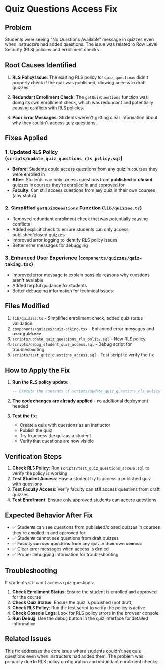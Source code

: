 # Quiz Questions Access Fix

## Problem
Students were seeing "No Questions Available" message in quizzes even when instructors had added questions. The issue was related to Row Level Security (RLS) policies and enrollment checks.

## Root Causes Identified

1. **RLS Policy Issue**: The existing RLS policy for `quiz_questions` didn't properly check if the quiz was published, allowing access to draft quizzes.

2. **Redundant Enrollment Check**: The `getQuizQuestions` function was doing its own enrollment check, which was redundant and potentially causing conflicts with RLS policies.

3. **Poor Error Messages**: Students weren't getting clear information about why they couldn't access quiz questions.

## Fixes Applied

### 1. Updated RLS Policy (`scripts/update_quiz_questions_rls_policy.sql`)
- **Before**: Students could access questions from any quiz in courses they were enrolled in
- **After**: Students can only access questions from **published** or **closed** quizzes in courses they're enrolled in and approved for
- **Faculty**: Can still access questions from any quiz in their own courses (any status)

### 2. Simplified `getQuizQuestions` Function (`lib/quizzes.ts`)
- Removed redundant enrollment check that was potentially causing conflicts
- Added explicit check to ensure students can only access published/closed quizzes
- Improved error logging to identify RLS policy issues
- Better error messages for debugging

### 3. Enhanced User Experience (`components/quizzes/quiz-taking.tsx`)
- Improved error message to explain possible reasons why questions aren't available
- Added helpful guidance for students
- Better debugging information for technical issues

## Files Modified

1. `lib/quizzes.ts` - Simplified enrollment check, added quiz status validation
2. `components/quizzes/quiz-taking.tsx` - Enhanced error messages and user guidance
3. `scripts/update_quiz_questions_rls_policy.sql` - New RLS policy
4. `scripts/debug_student_quiz_access.sql` - Debug script for troubleshooting
5. `scripts/test_quiz_questions_access.sql` - Test script to verify the fix

## How to Apply the Fix

1. **Run the RLS policy update**:
   ```sql
   -- Execute the contents of scripts/update_quiz_questions_rls_policy.sql
   ```

2. **The code changes are already applied** - no additional deployment needed

3. **Test the fix**:
   - Create a quiz with questions as an instructor
   - Publish the quiz
   - Try to access the quiz as a student
   - Verify that questions are now visible

## Verification Steps

1. **Check RLS Policy**: Run `scripts/test_quiz_questions_access.sql` to verify the policy is working
2. **Test Student Access**: Have a student try to access a published quiz with questions
3. **Test Faculty Access**: Verify faculty can still access questions from draft quizzes
4. **Test Enrollment**: Ensure only approved students can access questions

## Expected Behavior After Fix

- ✅ Students can see questions from published/closed quizzes in courses they're enrolled in and approved for
- ✅ Students cannot see questions from draft quizzes
- ✅ Faculty can see questions from any quiz in their own courses
- ✅ Clear error messages when access is denied
- ✅ Proper debugging information for troubleshooting

## Troubleshooting

If students still can't access quiz questions:

1. **Check Enrollment Status**: Ensure the student is enrolled and approved for the course
2. **Check Quiz Status**: Ensure the quiz is published (not draft)
3. **Check RLS Policy**: Run the test script to verify the policy is active
4. **Check Console Logs**: Look for RLS policy errors in the browser console
5. **Run Debug**: Use the debug button in the quiz interface for detailed information

## Related Issues

This fix addresses the core issue where students couldn't see quiz questions even when instructors had added them. The problem was primarily due to RLS policy configuration and redundant enrollment checks.
